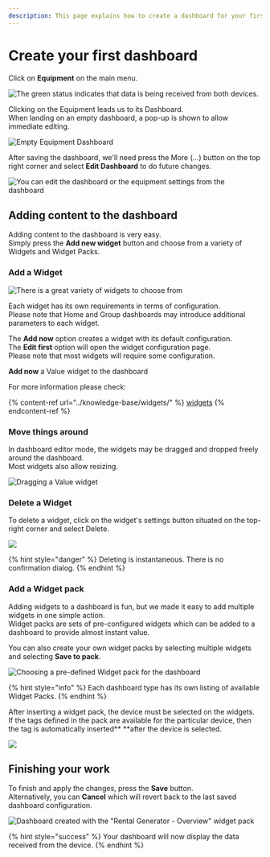 ```yaml
---
description: This page explains how to create a dashboard for your first unit.
---
```

# Create your first dashboard

Click on **Equipment** on the main menu.

![The green status indicates that data is being received from both devices.](<../.gitbook/assets/image (36).png>)

Clicking on the Equipment leads us to its Dashboard.\
When landing on an empty dashboard, a pop-up is shown to allow immediate editing.

![Empty Equipment Dashboard](<../.gitbook/assets/image (38).png>)

After saving the dashboard,  we'll need press the More (...) button on the top right corner and select **Edit Dashboard** to do future changes.

![You can edit the dashboard or the equipment settings from the dashboard](<../.gitbook/assets/image (63).png>)

## Adding content to the dashboard

Adding content to the dashboard is very easy. \
Simply press the **Add new widget** button and choose from a variety of Widgets and Widget Packs.

### Add a Widget

![There is a great variety of widgets to choose from](<../.gitbook/assets/image (39).png>)

Each widget has its own requirements in terms of configuration.\
Please note that Home and Group dashboards may introduce additional parameters to each widget.

The **Add now** option creates a widget with its default configuration.\
The **Edit first** option will open the widget configuration page. \
Please note that most widgets will require some configuration.

**Add now** a Value widget to the dashboard

For more information please check:

{% content-ref url="../knowledge-base/widgets/" %}
[widgets](../knowledge-base/widgets/)
{% endcontent-ref %}

### Move things around

In dashboard editor mode, the widgets may be dragged and dropped freely around the dashboard.\
Most widgets also allow resizing.

![Dragging a Value widget](<../.gitbook/assets/image (40).png>)

### Delete a Widget

To delete a widget, click on the widget's settings button situated on the top-right corner and select Delete.

![](<../.gitbook/assets/image (42).png>)

{% hint style="danger" %}
Deleting is instantaneous. There is no confirmation dialog.
{% endhint %}

### Add a Widget pack

Adding widgets to a dashboard is fun, but we made it easy to add multiple widgets in one simple action.\
Widget packs are sets of pre-configured widgets which can be added to a dashboard to provide almost instant value.

You can also create your own widget packs by selecting multiple widgets and selecting **Save to pack**.

![Choosing a pre-defined Widget pack for the dashboard](<../.gitbook/assets/image (43).png>)

{% hint style="info" %}
Each dashboard type has its own listing of available Widget Packs.
{% endhint %}

After inserting a widget pack, the device must be selected on the widgets.\
If the tags defined in the pack are available for the particular device, then the tag is automatically inserted** **after the device is selected.

![](<../.gitbook/assets/image (44).png>)

## Finishing your work

To finish and apply the changes, press the **Save** button. \
Alternatively, you can **Cancel** which will revert back to the last saved dashboard configuration.

![Dashboard created with the "Rental Generator - Overview" widget pack](<../.gitbook/assets/image (45).png>)

{% hint style="success" %}
Your dashboard will now display the data received from the device.
{% endhint %}
